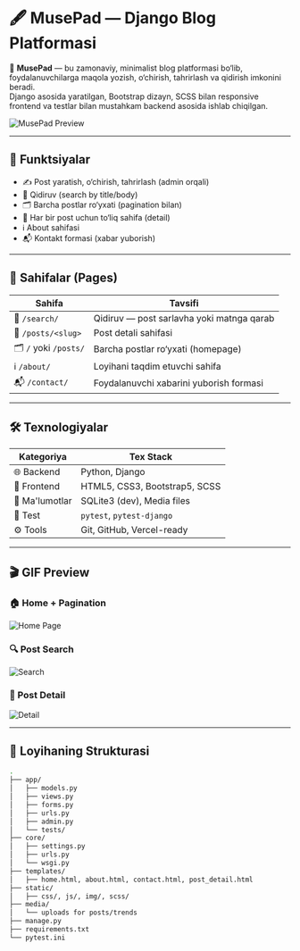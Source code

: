 # 🖋️ MusePad — Django Blog Platformasi

🎯 **MusePad** — bu zamonaviy, minimalist blog platformasi bo‘lib, foydalanuvchilarga maqola yozish, o‘chirish, tahrirlash va qidirish imkonini beradi.  
Django asosida yaratilgan, Bootstrap dizayn, SCSS bilan responsive frontend va testlar bilan mustahkam backend asosida ishlab chiqilgan.

![MusePad Preview](https://media.giphy.com/media/v1.Y2lkPTc5MGI3NjExOTgxZGI0bW9rdWx4Y3psODN5Y3k1Ym9ycnN2aHl0dWoxN3BuOHN1bCZlcD12MV9naWZzX3NlYXJjaCZjdD1n/JYsWjlQzsn2xeJjlGL/giphy.gif)

---

## 🚀 Funktsiyalar

- ✍️ Post yaratish, o‘chirish, tahrirlash (admin orqali)
- 🔎 Qidiruv (search by title/body)
- 🗂️ Barcha postlar ro‘yxati (pagination bilan)
- 📄 Har bir post uchun to‘liq sahifa (detail)
- ℹ️ About sahifasi
- 📬 Kontakt formasi (xabar yuborish)

---

## 🧭 Sahifalar (Pages)

| Sahifa            | Tavsifi                                          |
|-------------------|--------------------------------------------------|
| 🔎 `/search/`      | Qidiruv — post sarlavha yoki matnga qarab       |
| 📄 `/posts/<slug>` | Post detali sahifasi                             |
| 🗂️ `/` yoki `/posts/` | Barcha postlar ro‘yxati (homepage)         |
| ℹ️ `/about/`       | Loyihani taqdim etuvchi sahifa                  |
| 📬 `/contact/`     | Foydalanuvchi xabarini yuborish formasi         |

---

## 🛠️ Texnologiyalar

| Kategoriya   | Tex Stack                    |
|--------------|-------------------------------|
| 🌐 Backend   | Python, Django                |
| 🎨 Frontend  | HTML5, CSS3, Bootstrap5, SCSS |
| 🧾 Ma'lumotlar | SQLite3 (dev), Media files     |
| 🧪 Test      | `pytest`, `pytest-django`     |
| ⚙️ Tools     | Git, GitHub, Vercel-ready     |

---

## 🎬 GIF Preview

### 🏠 Home + Pagination
![Home Page](https://media.giphy.com/media/v1.Y2lkPTc5MGI3NjExOXZ1bTJ3N2poaGhzNmc0Z2I2aHdkOXRqMHluZnhuaTJmdmlrMXF3YSZlcD12MV9naWZzX3NlYXJjaCZjdD1n/buMa3dtuay7HRZrDMz/giphy.gif)

### 🔍 Post Search
![Search](https://media.giphy.com/media/v1.Y2lkPTc5MGI3NjExZjZ2N2FvM2tqbWhidTdqM3dhcHV5ZWs0aWgyMmlhMnF2eDRwbmx0cCZlcD12MV9naWZzX3NlYXJjaCZjdD1n/XZro45coHiKMvV1IQI/giphy.gif)

### 📄 Post Detail
![Detail](https://media.giphy.com/media/v1.Y2lkPTc5MGI3NjExemN4amF4Z3BtNGFnNGE0YWg1eGVzdGxlbTY2dGpudGV2ZWYxZGV1eiZlcD12MV9naWZzX3NlYXJjaCZjdD1n/3mPSZJHD59h5EC0uzk/giphy.gif)

---

## 📁 Loyihaning Strukturasi

```bash
.
├── app/
│   ├── models.py
│   ├── views.py
│   ├── forms.py
│   ├── urls.py
│   ├── admin.py
│   └── tests/
├── core/
│   ├── settings.py
│   ├── urls.py
│   └── wsgi.py
├── templates/
│   ├── home.html, about.html, contact.html, post_detail.html
├── static/
│   ├── css/, js/, img/, scss/
├── media/
│   └── uploads for posts/trends
├── manage.py
├── requirements.txt
└── pytest.ini
